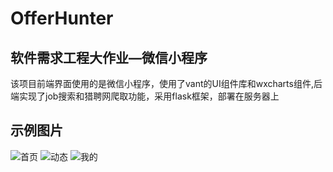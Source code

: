 # OfferHunter
## 软件需求工程大作业—微信小程序

该项目前端界面使用的是微信小程序，使用了vant的UI组件库和wxcharts组件,后端实现了job搜索和猎聘网爬取功能，采用flask框架，部署在服务器上

## 示例图片
![首页](https://img-blog.csdnimg.cn/20201029101515297.png?x-oss-process=image/watermark,type_ZmFuZ3poZW5naGVpdGk,shadow_10,text_aHR0cHM6Ly9ibG9nLmNzZG4ubmV0L0phY2tfX19F,size_16,color_FFFFFF,t_70#pic_center)
![动态](https://img-blog.csdnimg.cn/20201029101423574.png?x-oss-process=image/watermark,type_ZmFuZ3poZW5naGVpdGk,shadow_10,text_aHR0cHM6Ly9ibG9nLmNzZG4ubmV0L0phY2tfX19F,size_16,color_FFFFFF,t_70#pic_center)
![我的](https://img-blog.csdnimg.cn/20201029101447803.png?x-oss-process=image/watermark,type_ZmFuZ3poZW5naGVpdGk,shadow_10,text_aHR0cHM6Ly9ibG9nLmNzZG4ubmV0L0phY2tfX19F,size_16,color_FFFFFF,t_70#pic_center)
